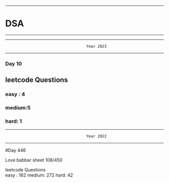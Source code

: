 ******************************************************************************************
# DSA
******************************************************************************************


******************************************************************************************
                                        Year 2023
******************************************************************************************
### Day 10

## leetcode Questions   
### easy : 4
### medium:5
### hard: 1









******************************************************************************************
                                        Year 2022
******************************************************************************************
#Day 446

Love babbar sheet
    108/450
    
leetcode Questions   
easy : 162
medium: 272
hard: 42

 
